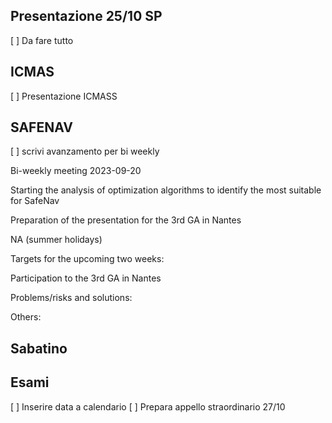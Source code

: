## Presentazione 25/10 SP
[ ] Da fare tutto

## ICMAS
[ ] Presentazione ICMASS

## SAFENAV
[ ] scrivi avanzamento per bi weekly

Bi-weekly meeting 2023-09-20

Starting the analysis of optimization algorithms to identify the most suitable for SafeNav

Preparation of the presentation for the 3rd GA in Nantes

NA (summer holidays)

Targets for the upcoming two weeks:

Participation to the 3rd GA in Nantes


Problems/risks and solutions:

Others:

## Sabatino

## Esami
[ ] Inserire data a calendario
[ ] Prepara appello straordinario 27/10
